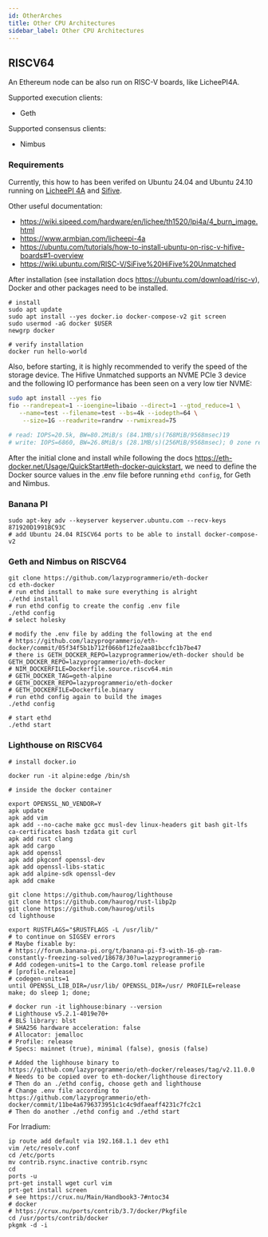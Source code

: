 ```yaml
---
id: OtherArches
title: Other CPU Architectures
sidebar_label: Other CPU Architectures
---
```


## RISCV64

An Ethereum node can be also run on RISC-V boards, like LicheePI4A.

Supported execution clients:

  * Geth

Supported consensus clients:

  * Nimbus

### Requirements

Currently, this how to has been verifed on Ubuntu 24.04 and Ubuntu 24.10 running on [LicheePI 4A](https://wiki.sipeed.com/hardware/en/lichee/th1520/lpi4a/1_intro.html) and [Sifive](https://www.sifive.com/boards/hifive-unmatched-revb).

Other useful documentation:

  * https://wiki.sipeed.com/hardware/en/lichee/th1520/lpi4a/4_burn_image.html
  * https://www.armbian.com/licheepi-4a
  * https://ubuntu.com/tutorials/how-to-install-ubuntu-on-risc-v-hifive-boards#1-overview
  * https://wiki.ubuntu.com/RISC-V/SiFive%20HiFive%20Unmatched

After installation (see installation docs https://ubuntu.com/download/risc-v), Docker and other packages need to be installed.

```
# install
sudo apt update
sudo apt install --yes docker.io docker-compose-v2 git screen
sudo usermod -aG docker $USER
newgrp docker

# verify installation
docker run hello-world
```

Also, before starting, it is highly recommended to verify the speed of the storage device. The Hifive Unmatched supports an NVME PCIe 3 device and the following IO performance has been seen on a very low tier NVME:

```bash
sudo apt install --yes fio
fio --randrepeat=1 --ioengine=libaio --direct=1 --gtod_reduce=1 \
   --name=test --filename=test --bs=4k --iodepth=64 \
    --size=1G --readwrite=randrw --rwmixread=75

# read: IOPS=20.5k, BW=80.2MiB/s (84.1MB/s)(768MiB/9568msec)19
# write: IOPS=6860, BW=26.8MiB/s (28.1MB/s)(256MiB/9568msec); 0 zone resets
```

After the initial clone and install while following the docs https://eth-docker.net/Usage/QuickStart#eth-docker-quickstart, we need to define the Docker source values in the .env file before running `ethd config`, for Geth and Nimbus.

### Banana PI

```
sudo apt-key adv --keyserver keyserver.ubuntu.com --recv-keys 871920D1991BC93C
# add Ubuntu 24.04 RISCV64 ports to be able to install docker-compose-v2

```

### Geth and Nimbus on RISCV64

```
git clone https://github.com/lazyprogrammerio/eth-docker
cd eth-docker
# run ethd install to make sure everything is alright
./ethd install
# run ethd config to create the config .env file
./ethd config
# select holesky

# modify the .env file by adding the following at the end
# https://github.com/lazyprogrammerio/eth-docker/commit/05f34f5b1b712f066bf12fe2aa81bccfc1b7be47
# there is GETH_DOCKER_REPO=lazyprogrammeriow/eth-docker should be GETH_DOCKER_REPO=lazyprogrammerio/eth-docker
# NIM_DOCKERFILE=Dockerfile.source.riscv64.min
# GETH_DOCKER_TAG=geth-alpine
# GETH_DOCKER_REPO=lazyprogrammerio/eth-docker
# GETH_DOCKERFILE=Dockerfile.binary
# run ethd config again to build the images
./ethd config

# start ethd
./ethd start
```

### Lighthouse on RISCV64

```
# install docker.io

docker run -it alpine:edge /bin/sh

# inside the docker container

export OPENSSL_NO_VENDOR=Y
apk update
apk add vim
apk add --no-cache make gcc musl-dev linux-headers git bash git-lfs ca-certificates bash tzdata git curl
apk add rust clang
apk add cargo
apk add openssl
apk add pkgconf openssl-dev
apk add openssl-libs-static
apk add alpine-sdk openssl-dev
apk add cmake

git clone https://github.com/haurog/lighthouse
git clone https://github.com/haurog/rust-libp2p
git clone https://github.com/haurog/utils
cd lighthouse

export RUSTFLAGS="$RUSTFLAGS -L /usr/lib/"
# to continue on SIGSEV errors
# Maybe fixable by:
# https://forum.banana-pi.org/t/banana-pi-f3-with-16-gb-ram-constantly-freezing-solved/18678/30?u=lazyprogrammerio
# Add codegen-units=1 to the Cargo.toml release profile
# [profile.release]
# codegen-units=1
until OPENSSL_LIB_DIR=/usr/lib/ OPENSSL_DIR=/usr/ PROFILE=release make; do sleep 1; done;

# docker run -it lighhouse:binary --version
# Lighthouse v5.2.1-4019e70+
# BLS library: blst
# SHA256 hardware acceleration: false
# Allocator: jemalloc
# Profile: release
# Specs: mainnet (true), minimal (false), gnosis (false)

# Added the lighhouse binary to https://github.com/lazyprogrammerio/eth-docker/releases/tag/v2.11.0.0
# Needs to be copied over to eth-docker/lighthouse directory
# Then do an ./ethd config, choose geth and lighthouse
# Change .env file according to https://github.com/lazyprogrammerio/eth-docker/commit/11be4a6796373951c1c4c9dfaeaff4231c7fc2c1
# Then do another ./ethd config and ./ethd start
```

For Irradium:

```
ip route add default via 192.168.1.1 dev eth1
vim /etc/resolv.conf
cd /etc/ports
mv contrib.rsync.inactive contrib.rsync
cd
ports -u
prt-get install wget curl vim
prt-get install screen
# see https://crux.nu/Main/Handbook3-7#ntoc34
# docker
# https://crux.nu/ports/contrib/3.7/docker/Pkgfile
cd /usr/ports/contrib/docker
pkgmk -d -i
```
